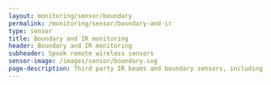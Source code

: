 ```yaml
---
layout: monitoring/sensor/boundary
permalink: /monitoring/sensor/boundary-and-ir
type: sensor
title: Boundary and IR monitoring
header: Boundary and IR monitoring
subheader: Spook remote wireless sensors
sensor-image: /images/sensor/boundary.svg
page-description: Third party IR beams and boundary sensors, including pressure pads, can be connected to a Spook wireless dry contact sensor allowing for a solution to any monitoring issue.
---
```

